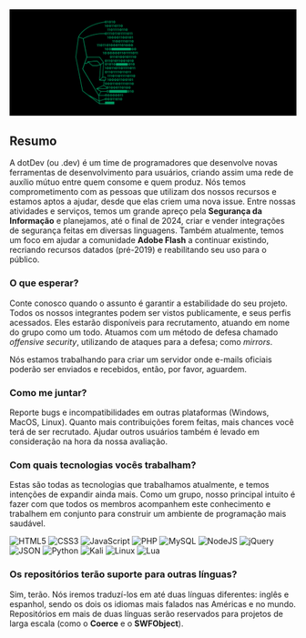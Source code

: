 <div align="center">
    <img src="https://raw.githubusercontent.com/dotDevGroup/.github/main/images/header.gif"/>
</div>

## Resumo
A dotDev (ou .dev) é um time de programadores que desenvolve novas ferramentas de desenvolvimento para usuários, criando assim uma rede de auxílio mútuo entre quem consome e quem produz. Nós temos comprometimento com as pessoas que utilizam dos nossos recursos e estamos aptos a ajudar, desde que elas criem uma nova issue. Entre nossas atividades e serviços, temos um grande apreço pela **Segurança da Informação** e planejamos, até o final de 2024, criar e vender integrações de segurança feitas em diversas linguagens. Também atualmente, temos um foco em ajudar a comunidade **Adobe Flash** a continuar existindo, recriando recursos datados (pré-2019) e reabilitando seu uso para o público.

### O que esperar?
Conte conosco quando o assunto é garantir a estabilidade do seu projeto. Todos os nossos integrantes podem ser vistos publicamente, e seus perfis acessados. Eles estarão disponíveis para recrutamento, atuando em nome do grupo como um todo. Atuamos com um método de defesa chamado *offensive security*, utilizando de ataques para a defesa; como *mirrors*.

Nós estamos trabalhando para criar um servidor onde e-mails oficiais poderão ser enviados e recebidos, então, por favor, aguardem.

### Como me juntar?
Reporte bugs e incompatibilidades em outras plataformas (Windows, MacOS, Linux). Quanto mais contribuições forem feitas, mais chances você terá de ser recrutado. Ajudar outros usuários também é levado em consideração na hora da nossa avaliação.

### Com quais tecnologias vocês trabalham?
Estas são todas as tecnologias que trabalhamos atualmente, e temos intenções de expandir ainda mais. Como um grupo, nosso principal intuito é fazer com que todos os membros acompanhem este conhecimento e trabalhem em conjunto para construir um ambiente de programação mais saudável.

![HTML5](https://img.shields.io/badge/-HTML5-E34F26?style=flat-square&logo=html5&logoColor=white)
![CSS3](https://img.shields.io/badge/-CSS3-1572B6?style=flat-square&logo=css3)
![JavaScript](https://img.shields.io/badge/-JavaScript-9e7e15?style=flat-square&logo=javascript)
![PHP](https://img.shields.io/badge/-PHP-1a165f?style=flat-square&logo=php)
![MySQL](https://img.shields.io/badge/-MySQL-5299cc?style=flat-square&logo=mysql&logoColor=white)
![NodeJS](https://img.shields.io/badge/-NodeJS-031c03?style=flat-square&logo=Node.js)
![jQuery](https://img.shields.io/badge/-jQuery-1d2d39?style=flat-square&logo=jquery)
![JSON](https://img.shields.io/badge/-JSON-838383?style=flat-square&logo=json)
![Python](https://img.shields.io/badge/-Python-0c0c0c?style=flat-square&logo=python)
![Kali](https://img.shields.io/badge/Kali-268BEE?style=flat-square&logo=kalilinux&logoColor=white)
![Linux](https://img.shields.io/badge/Linux-FCC624?style=flat-square&logo=linux&logoColor=black)
![Lua](https://img.shields.io/badge/Lua-%232C2D72.svg?style=flat-square&logo=lua&logoColor=white)

### Os repositórios terão suporte para outras línguas?
Sim, terão. Nós iremos traduzí-los em até duas línguas diferentes: inglês e espanhol, sendo os dois os idiomas mais falados nas Américas e no mundo. Repositórios em mais de duas línguas serão reservados para projetos de larga escala (como o **Coerce** e o **SWFObject**).
